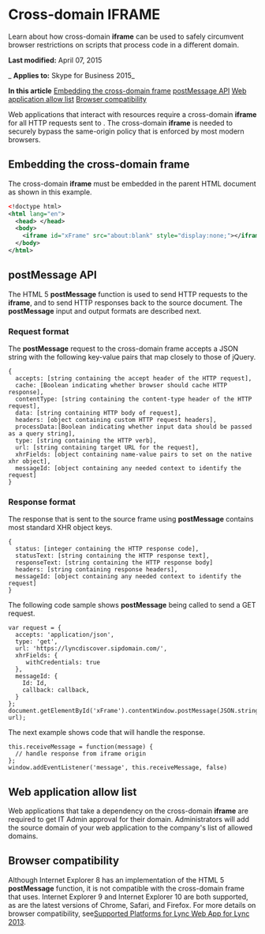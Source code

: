 
# Cross-domain IFRAME
Learn about how cross-domain  **iframe** can be used to safely circumvent browser restrictions on scripts that process code in a different domain.

 **Last modified:** April 07, 2015

 _ **Applies to:** Skype for Business 2015_

 **In this article**
[Embedding the cross-domain frame](#sectionSection0)
[postMessage API](#sectionSection1)
[Web application allow list](#sectionSection2)
[Browser compatibility](#sectionSection3)


Web applications that interact with resources require a cross-domain  **iframe** for all HTTP requests sent to . The cross-domain **iframe** is needed to securely bypass the same-origin policy that is enforced by most modern browsers.

## Embedding the cross-domain frame
<a name="sectionSection0"> </a>

The cross-domain  **iframe** must be embedded in the parent HTML document as shown in this example.


```XML
<!doctype html> 
<html lang="en"> 
  <head> </head> 
  <body> 
    <iframe id="xFrame" src="about:blank" style="display:none;"></iframe> 
  </body> 
</html> 

```


## postMessage API
<a name="sectionSection1"> </a>

The HTML 5  **postMessage** function is used to send HTTP requests to the **iframe**, and to send HTTP responses back to the source document. The  **postMessage** input and output formats are described next.


### Request format

The  **postMessage** request to the cross-domain frame accepts a JSON string with the following key-value pairs that map closely to those of jQuery.


```
{ 
  accepts: [string containing the accept header of the HTTP request], 
  cache: [Boolean indicating whether browser should cache HTTP response], 
  contentType: [string containing the content-type header of the HTTP request], 
  data: [string containing HTTP body of request], 
  headers: [object containing custom HTTP request headers], 
  processData:[Boolean indicating whether input data should be passed as a query string], 
  type: [string containing the HTTP verb], 
  url: [string containing target URL for the request], 
  xhrFields: [object containing name-value pairs to set on the native xhr object],  
  messageId: [object containing any needed context to identify the request] 
}
```


### Response format

The response that is sent to the source frame using  **postMessage** contains most standard XHR object keys.


```
{ 
  status: [integer containing the HTTP response code], 
  statusText: [string containing the HTTP response text], 
  responseText: [string containing the HTTP response body] 
  headers: [string containing response headers], 
  messageId: [object containing any needed context to identify the request] 
}
```

The following code sample shows  **postMessage** being called to send a GET request.




```
var request = { 
  accepts: 'application/json', 
  type: 'get', 
  url: 'https://lyncdiscover.sipdomain.com/', 
  xhrFields: {  
     withCredentials: true  
  }, 
  messageId: { 
    Id: Id, 
    callback: callback,  
  } 
}; 
document.getElementById('xFrame').contentWindow.postMessage(JSON.stringify({request}), url);
```

The next example shows code that will handle the response.




```
this.receiveMessage = function(message) { 
  // handle response from iframe origin 
}; 
window.addEventListener('message', this.receiveMessage, false)
```


## Web application allow list
<a name="sectionSection2"> </a>

Web applications that take a dependency on the cross-domain  **iframe** are required to get IT Admin approval for their domain. Administrators will add the source domain of your web application to the company's list of allowed domains.


## Browser compatibility
<a name="sectionSection3"> </a>

Although Internet Explorer 8 has an implementation of the HTML 5  **postMessage** function, it is not compatible with the cross-domain frame that uses. Internet Explorer 9 and Internet Explorer 10 are both supported, as are the latest versions of Chrome, Safari, and Firefox. For more details on browser compatibility, see[Supported Platforms for Lync Web App for Lync 2013](http://technet.microsoft.com/en-us/library/gg425820.aspx).

